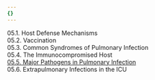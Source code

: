 ```yaml
---
{}
---
```

   
05.1. Host Defense Mechanisms   
05.2. Vaccination   
05.3. Common Syndromes of Pulmonary Infection   
05.4. The Immunocompromised Host   
[05.5. Major Pathogens in Pulmonary Infection](../Pulmonary%20Medicine/05.%20Infections/05.5.%20Major%20Pathogens%20in%20Pulmonary%20Infection.md)   
05.6. Extrapulmonary Infections in the ICU